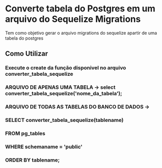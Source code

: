 # Converte tabela do Postgres em um arquivo do Sequelize Migrations
Tem como objetivo gerar o arquivo migrations do sequelize apartir de uma tabela do postgres


## Como Utilizar

### Execute o create da função disponivel no arquivo converter_tabela_sequelize
### ARQUIVO DE APENAS UMA TABELA -> select converter_tabela_sequelize('nome_da_tabela');
### ARQUIVO DE TODAS AS TABELAS DO BANCO DE DADOS -> 
### SELECT converter_tabela_sequelize(tablename) 
### FROM pg_tables
### WHERE schemaname = 'public'  
### ORDER BY tablename;
